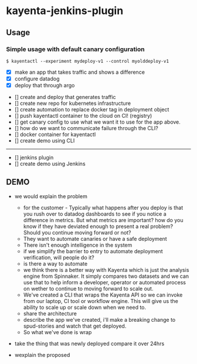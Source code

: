 # kayenta-jenkins-plugin

## Usage

### Simple usage with default canary configuration
```shell
$ kayentactl --experiment mydeploy-v1 --control myolddeploy-v1
```

- [x] make an app that takes traffic and shows a difference
- [x] configure datadog
- [x] deploy that through argo
- [] create and deploy that generates traffic
- [] create new repo for kubernetes infrastructure
- [] create automation to replace docker tag in deployment object
- [] push kayentactl container to the cloud on CI! (registry)
- [] get canary config to use what we want it to use for the app above.
- [] how do we want to communicate failure through the CLI? 
- [] docker container for kayentactl
- [] create demo using CLI
-----------------------------------
- [] jenkins plugin
- [] create demo using Jenkins


## DEMO
* we would explain the problem
  * for the customer - Typically what happens after you deploy is that you rush over to datadog dashboards to see if you notice a difference in metrics. But what metrics are important? how do you know if they have deviated enough to present a real problem? Should you continue moving forward or not? 
  * They want to automate canaries or have a safe deployment
  * There isn't enough intelligence in the system
  * if we simplify the barrier to entry to automate deployment verification, will people do it?
  * is there a way to automate 
  * we think there is a better way with Kayenta which is just the analysis engine from Spinnaker. It simply compares two datasets and we can use that to help inform a developer, operator or automated process on wether to continue to moving forward to scale out.
  * We've created a CLI that wraps the Kayenta API so we can invoke from our laptop, CI tool or workflow engine. This will give us the ability to scale up or scale down when we need to.
  * share the architecture 
  * describe the app we've created, i'll make a breaking change to spud-stories and watch that get deployed.
  * So what we've done is wrap 
  
* take the thing that was newly deployed compare it over 24hrs
* wexplain the proposed

